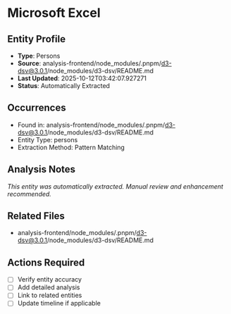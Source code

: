 # Microsoft Excel

## Entity Profile
- **Type**: Persons
- **Source**: analysis-frontend/node_modules/.pnpm/d3-dsv@3.0.1/node_modules/d3-dsv/README.md
- **Last Updated**: 2025-10-12T03:42:07.927271
- **Status**: Automatically Extracted

## Occurrences
- Found in: analysis-frontend/node_modules/.pnpm/d3-dsv@3.0.1/node_modules/d3-dsv/README.md
- Entity Type: persons
- Extraction Method: Pattern Matching

## Analysis Notes
*This entity was automatically extracted. Manual review and enhancement recommended.*

## Related Files
- analysis-frontend/node_modules/.pnpm/d3-dsv@3.0.1/node_modules/d3-dsv/README.md

## Actions Required
- [ ] Verify entity accuracy
- [ ] Add detailed analysis
- [ ] Link to related entities
- [ ] Update timeline if applicable
